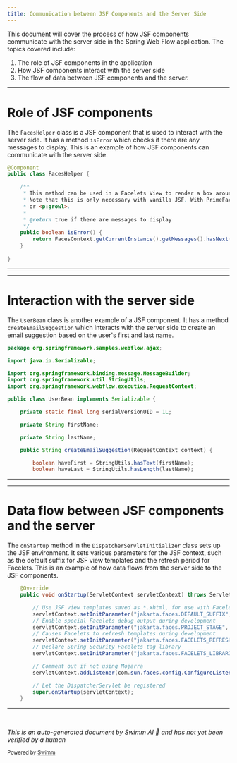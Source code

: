 ```yaml
---
title: Communication between JSF Components and the Server Side
---
```

This document will cover the process of how JSF components communicate with the server side in the Spring Web Flow application. The topics covered include:

1. The role of JSF components in the application
2. How JSF components interact with the server side
3. The flow of data between JSF components and the server.

<SwmSnippet path="/primefaces-showcase/src/main/java/org/springframework/samples/webflow/jsf/FacesHelper.java" line="7">

---

# Role of JSF components

The `FacesHelper` class is a JSF component that is used to interact with the server side. It has a method `isError` which checks if there are any messages to display. This is an example of how JSF components can communicate with the server side.

```java
@Component
public class FacesHelper {

	/**
	 * This method can be used in a Facelets View to render a box around <h:messages/> conditionally.
	 * Note that this is only necessary with vanilla JSF. With PrimeFaces you can use <p:messages/>
	 * or <p:growl>.
	 * 
	 * @return true if there are messages to display
	 */
	public boolean isError() {
		return FacesContext.getCurrentInstance().getMessages().hasNext();
	}
	
}
```

---

</SwmSnippet>

<SwmSnippet path="/primefaces-showcase/src/main/java/org/springframework/samples/webflow/ajax/UserBean.java" line="1">

---

# Interaction with the server side

The `UserBean` class is another example of a JSF component. It has a method `createEmailSuggestion` which interacts with the server side to create an email suggestion based on the user's first and last name.

```java
package org.springframework.samples.webflow.ajax;

import java.io.Serializable;

import org.springframework.binding.message.MessageBuilder;
import org.springframework.util.StringUtils;
import org.springframework.webflow.execution.RequestContext;

public class UserBean implements Serializable {

	private static final long serialVersionUID = 1L;

	private String firstName;

	private String lastName;

	public String createEmailSuggestion(RequestContext context) {

		boolean haveFirst = StringUtils.hasText(firstName);
		boolean haveLast = StringUtils.hasLength(lastName);

```

---

</SwmSnippet>

<SwmSnippet path="/booking-faces/src/main/java/org/springframework/webflow/samples/booking/config/DispatcherServletInitializer.java" line="33">

---

# Data flow between JSF components and the server

The `onStartup` method in the `DispatcherServletInitializer` class sets up the JSF environment. It sets various parameters for the JSF context, such as the default suffix for JSF view templates and the refresh period for Facelets. This is an example of how data flows from the server side to the JSF components.

```java
	@Override
	public void onStartup(ServletContext servletContext) throws ServletException {

		// Use JSF view templates saved as *.xhtml, for use with Facelets
		servletContext.setInitParameter("jakarta.faces.DEFAULT_SUFFIX", ".xhtml");
		// Enable special Facelets debug output during development
		servletContext.setInitParameter("jakarta.faces.PROJECT_STAGE", "Development");
		// Causes Facelets to refresh templates during development
		servletContext.setInitParameter("jakarta.faces.FACELETS_REFRESH_PERIOD", "1");
		// Declare Spring Security Facelets tag library
		servletContext.setInitParameter("jakarta.faces.FACELETS_LIBRARIES", "/WEB-INF/springsecurity.taglib.xml");

		// Comment out if not using Mojarra
		servletContext.addListener(com.sun.faces.config.ConfigureListener.class);

		// Let the DispatcherServlet be registered
		super.onStartup(servletContext);
	}
```

---

</SwmSnippet>

&nbsp;

*This is an auto-generated document by Swimm AI 🌊 and has not yet been verified by a human*

<SwmMeta version="3.0.0" repo-id="Z2l0aHViJTNBJTNBc3ByaW5nLXdlYmZsb3ctc2FtcGxlcyUzQSUzQWdpbGFkbmF2b3Q=" repo-name="spring-webflow-samples"><sup>Powered by [Swimm](/)</sup></SwmMeta>
